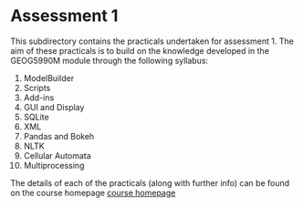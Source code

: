 # Assessment 1

This subdirectory contains the practicals undertaken for assessment 1.
The aim of these practicals is to build on the knowledge developed in the
GEOG5990M module through the following syllabus:

1. ModelBuilder
2. Scripts
3. Add-ins
4. GUI and Display
5. SQLite
6. XML
7. Pandas and Bokeh
8. NLTK
9. Cellular Automata
10. Multiprocessing

The details of each of the practicals (along with further info) can be found on
the course homepage [course
homepage](https://www.geog.leeds.ac.uk/courses/computing/study/advanced-python/ "GEOG5790M")
